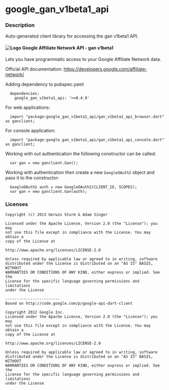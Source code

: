 # google_gan_v1beta1_api

### Description

Auto-generated client library for accessing the gan v1beta1 API.

#### ![Logo](http://www.google.com/images/icons/product/affiliatenetwork-16.png) Google Affiliate Network API - gan v1beta1

Lets you have programmatic access to your Google Affiliate Network data.

Official API documentation: https://developers.google.com/affiliate-network/

Adding dependency to pubspec.yaml

```
  dependencies:
    google_gan_v1beta1_api: '>=0.4.9'
```

For web applications:

```
  import "package:google_gan_v1beta1_api/gan_v1beta1_api_browser.dart" as ganclient;
```

For console application:

```
  import "package:google_gan_v1beta1_api/gan_v1beta1_api_console.dart" as ganclient;
```

Working with out authentication the following constructor can be called:

```
  var gan = new ganclient.Gan();
```

Working with authentication then create a new `GoogleOAuth2` object and pass it to the constructor:


```
  GoogleOAuth2 auth = new GoogleOAuth2(CLIENT_ID, SCOPES);
  var gan = new ganclient.Gan(auth);
```

### Licenses

```
Copyright (c) 2013 Gerwin Sturm & Adam Singer

Licensed under the Apache License, Version 2.0 (the "License"); you may 
not use this file except in compliance with the License. You may obtain a 
copy of the License at

http://www.apache.org/licenses/LICENSE-2.0

Unless required by applicable law or agreed to in writing, software
distributed under the License is distributed on an "AS IS" BASIS, WITHOUT
WARRANTIES OR CONDITIONS OF ANY KIND, either express or implied. See the
License for the specific language governing permissions and limitations 
under the License

------------------------
Based on http://code.google.com/p/google-api-dart-client

Copyright 2012 Google Inc.
Licensed under the Apache License, Version 2.0 (the "License"); you may 
not use this file except in compliance with the License. You may obtain a
copy of the License at

http://www.apache.org/licenses/LICENSE-2.0

Unless required by applicable law or agreed to in writing, software
distributed under the License is distributed on an "AS IS" BASIS, WITHOUT
WARRANTIES OR CONDITIONS OF ANY KIND, either express or implied. See the
License for the specific language governing permissions and limitations 
under the License

```
